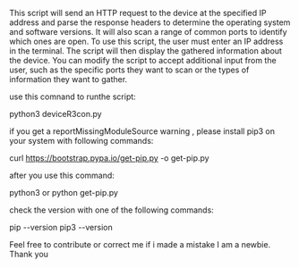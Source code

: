 This script will send an HTTP request to the device at the specified IP address and parse the response headers to determine the operating system and software versions. It will also scan a range of common ports to identify which ones are open.
To use this script, the user must enter an IP address in the terminal. The script will then display the gathered information about the device. You can modify the script to accept additional input from the user, such as the specific ports they want to scan or the types of information they want to gather.

use this comnand to runthe script:

 python3 deviceR3con.py

 if you get  a reportMissingModuleSource warning , please install pip3 on your system with following commands:

 curl https://bootstrap.pypa.io/get-pip.py -o get-pip.py

 after you use this command:

 python3 or python get-pip.py


 check the version with one of the following commands:

 pip --version
 pip3 --version


Feel free to contribute or correct me if i made a mistake I am a newbie.
  Thank you